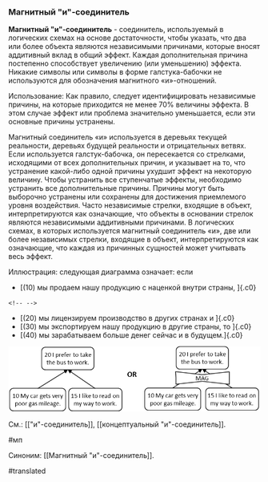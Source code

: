 ### Магнитный "и"-соединитель

**Магнитный "и"-соединитель** - соединитель, используемый в логических схемах на основе достаточности, чтобы указать, что два или более объекта являются независимыми причинами, которые вносят аддитивный вклад в общий эффект. Каждая дополнительная причина постепенно способствует увеличению (или уменьшению) эффекта. Никакие символы или символы в форме галстука-бабочки не используются для обозначения магнитного «и»-отношений.

Использование: Как правило, следует идентифицировать независимые причины, на которые приходится не менее 70% величины эффекта. В этом случае эффект или проблема значительно уменьшается, если эти основные причины устранены.

Магнитный соединитель «и» используется в деревьях текущей реальности, деревьях будущей реальности и отрицательных ветвях. Если используется галстук-бабочка, он пересекается со стрелками, исходящими от всех дополнительных причин, и указывает на то, что устранение какой-либо одной причины ухудшит эффект на некоторую величину. Чтобы устранить все ступенчатые эффекты, необходимо устранить все дополнительные причины. Причины могут быть выборочно устранены или сохранены для достижения приемлемого уровня воздействия. Часто независимые стрелки, входящие в объект, интерпретируются как означающие, что объекты в основании стрелок являются независимыми аддитивными причинами. В логических схемах, в которых используется магнитный соединитель «и», две или более независимых стрелки, входящие в объект, интерпретируются как означающие, что каждая из причинных сущностей может учитывать весь эффект.

Иллюстрация: следующая диаграмма означает: если

-   [(10) мы продаем нашу продукцию с наценкой внутри страны, ]{.c0}

```{=html}
<!-- -->
```
-   [(20) мы лицензируем производство в других странах и ]{.c0}
-   [(30) мы экспортируем нашу продукцию в другие страны, то ]{.c0}
-   [(40) мы зарабатываем больше денег сейчас и в будущем.]{.c0}

![](images/image59.png)

См.: [["и"-соединитель]], [[концептуальный "и"-соединитель]].

#мп

Синоним: [[Магнитный "и"-соединитель]].

#translated
